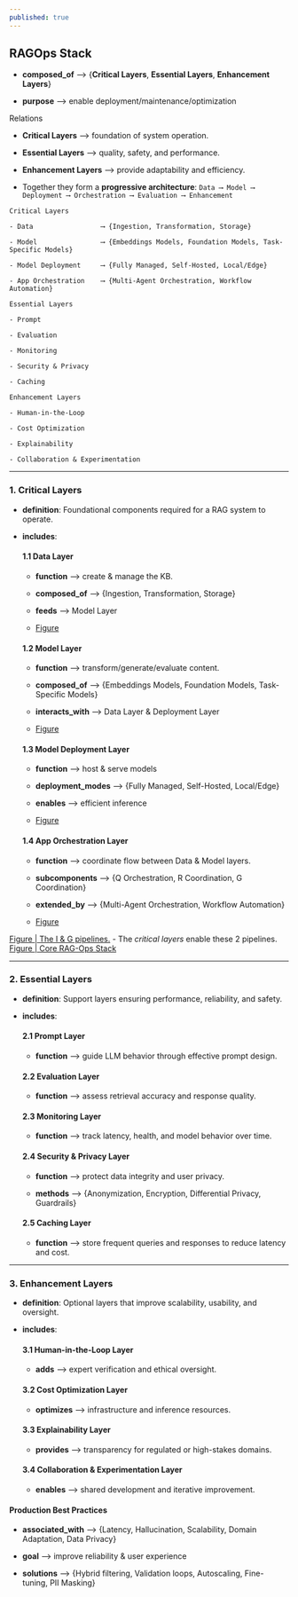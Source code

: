 ```yaml
---
published: true
---
```


## **RAGOps Stack**

- **composed_of** ⟶ {**Critical Layers**, **Essential Layers**, **Enhancement Layers**}

- **purpose** ⟶ enable deployment/maintenance/optimization

Relations

- **Critical Layers** ⟶ foundation of system operation.

- **Essential Layers** ⟶ quality, safety, and performance.

- **Enhancement Layers** ⟶ provide adaptability and efficiency.

- Together they form a **progressive architecture**:
       `Data ⟶ Model ⟶ Deployment ⟶ Orchestration ⟶ Evaluation ⟶ Enhancement`


```
Critical Layers

- Data                 ⟶ {Ingestion, Transformation, Storage}

- Model                ⟶ {Embeddings Models, Foundation Models, Task-Specific Models}

- Model Deployment     ⟶ {Fully Managed, Self-Hosted, Local/Edge}

- App Orchestration    ⟶ {Multi-Agent Orchestration, Workflow Automation}

Essential Layers

- Prompt

- Evaluation

- Monitoring

- Security & Privacy

- Caching

Enhancement Layers

- Human-in-the-Loop

- Cost Optimization

- Explainability

- Collaboration & Experimentation
```


------

### 1. **Critical Layers**

- **definition**: Foundational components required for a RAG system to operate.

- **includes**:

    #### 1.1 **Data Layer**

    - **function** ⟶ create & manage the KB.

    - **composed_of** ⟶ {Ingestion, Transformation, Storage}

    - **feeds** ⟶ Model Layer

    - [Figure](https://learning.oreilly.com/api/v2/epubs/urn:orm:book:9781633435858/files/OEBPS/Images/CH07_F02_Kimothi.png)
    
    #### 1.2 **Model Layer**

    - **function** ⟶ transform/generate/evaluate content.

    - **composed_of** ⟶ {Embeddings Models, Foundation Models, Task-Specific Models}

    - **interacts_with** ⟶ Data Layer & Deployment Layer

    - [Figure](https://learning.oreilly.com/api/v2/epubs/urn:orm:book:9781633435858/files/OEBPS/Images/CH07_F03_Kimothi.png)
    
    #### 1.3 **Model Deployment Layer**

    - **function** ⟶ host & serve models

    - **deployment_modes** ⟶ {Fully Managed, Self-Hosted, Local/Edge}

    - **enables** ⟶ efficient inference

    - [Figure](https://learning.oreilly.com/api/v2/epubs/urn:orm:book:9781633435858/files/OEBPS/Images/CH07_F04_Kimothi.png)
    
    #### 1.4 **App Orchestration Layer**

    - **function** ⟶ coordinate flow between Data & Model layers.

    - **subcomponents** ⟶ {Q Orchestration, R Coordination, G Coordination}

    - **extended_by** ⟶ {Multi-Agent Orchestration, Workflow Automation}

    - [Figure](https://learning.oreilly.com/api/v2/epubs/urn:orm:book:9781633435858/files/OEBPS/Images/CH07_F05_Kimothi.png)

[Figure | The I & G pipelines.](https://learning.oreilly.com/api/v2/epubs/urn:orm:book:9781633435858/files/OEBPS/Images/CH07_F01_Kimothi.png) - The *critical layers* enable these 2 pipelines.
[Figure | Core RAG-Ops Stack](https://learning.oreilly.com/api/v2/epubs/urn:orm:book:9781633435858/files/OEBPS/Images/CH07_F06_Kimothi.png)

------

### 2. **Essential Layers**

- **definition**: Support layers ensuring performance, reliability, and safety.

- **includes**:

    #### 2.1 **Prompt Layer**

    - **function** ⟶ guide LLM behavior through effective prompt design.

    #### 2.2 **Evaluation Layer**

    - **function** ⟶ assess retrieval accuracy and response quality.

    #### 2.3 **Monitoring Layer**

    - **function** ⟶ track latency, health, and model behavior over time.

    #### 2.4 **Security & Privacy Layer**

    - **function** ⟶ protect data integrity and user privacy.

    - **methods** ⟶ {Anonymization, Encryption, Differential Privacy, Guardrails}

    #### 2.5 **Caching Layer**

    - **function** ⟶ store frequent queries and responses to reduce latency and cost.

------

### 3. **Enhancement Layers**

- **definition**: Optional layers that improve scalability, usability, and oversight.

- **includes**:

    #### 3.1 **Human-in-the-Loop Layer**

    - **adds** ⟶ expert verification and ethical oversight.

    #### 3.2 **Cost Optimization Layer**

    - **optimizes** ⟶ infrastructure and inference resources.

    #### 3.3 **Explainability Layer**

    - **provides** ⟶ transparency for regulated or high-stakes domains.
    
    #### 3.4 **Collaboration & Experimentation Layer**

    - **enables** ⟶ shared development and iterative improvement.

#### **Production Best Practices**

- **associated_with** ⟶ {Latency, Hallucination, Scalability, Domain Adaptation, Data Privacy}

- **goal** ⟶ improve reliability & user experience

- **solutions** ⟶ {Hybrid filtering, Validation loops, Autoscaling, Fine-tuning, PII Masking}